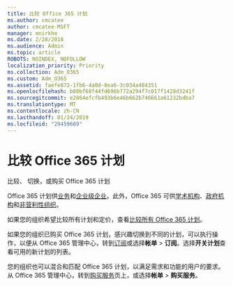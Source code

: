 ```yaml
---
title: 比较 Office 365 计划
ms.author: cmcatee
author: cmcatee-MSFT
manager: mnirkhe
ms.date: 2/28/2018
ms.audience: Admin
ms.topic: article
ROBOTS: NOINDEX, NOFOLLOW
localization_priority: Priority
ms.collection: Adm_O365
ms.custom: Adm_O365
ms.assetid: faefe872-1fb6-4a0d-8ea6-3c034a484351
ms.openlocfilehash: b08bf68f44fd696b772a294f7c017f1428d3241f
ms.sourcegitcommit: e2864efcfb493b6e46b662b746661a61232bdba7
ms.translationtype: MT
ms.contentlocale: zh-CN
ms.lasthandoff: 01/24/2019
ms.locfileid: "29459689"
---
```

# <a name="compare-office-365-plans"></a>比较 Office 365 计划

比较、 切换，或购买 Office 365 计划
  
Office 365 计划供[业务](https://products.office.com/en-us/compare-all-microsoft-office-products?tab=2)和[企业级企业](https://products.office.com/en-us/business/compare-more-office-365-for-business-plans)。此外，Office 365 可供[学术机构](https://products.office.com/en-us/academic/compare-office-365-education-plans)、[政府机构](https://products.office.com/en-us/government/compare-office-365-government-plans)和[非营利性组织](https://products.office.com/en-us/nonprofit/office-365-nonprofit-plans-and-pricing?tab=1)。
  
如果您的组织希望比较所有计划和定价，查看[比较所有 Office 365 计划](https://products.office.com/en-us/business/compare-more-office-365-for-business-plans)。
  
如果您的组织已购买 Office 365 计划，感兴趣切换到不同的计划，可以执行操作，以便从 Office 365 管理中心，转到[订阅](https://go.microsoft.com/fwlink/p/?linkid=842054)或选择**帐单** \> **订阅**。选择**开关计划**查看可用的新计划的列表。 
  
您的组织也可以混合和匹配 Office 365 计划，以满足需求和功能的用户的要求。从 Office 365 管理中心，转到[购买服务](https://go.microsoft.com/fwlink/p/?linkid=868433)页上，或选择**帐单** \> **购买服务**。
  

